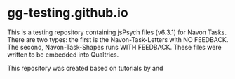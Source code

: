 # gg-testing.github.io
This is a testing repository containing jsPsych files (v6.3.1) for Navon Tasks.
There are two types: the first is the Navon-Task-Letters with NO FEEDBACK. The second, Navon-Task-Shapes runs WITH FEEDBACK.
These files were written to be embedded into Qualtrics. 

This repository was created based on tutorials by <link href="https://github.com/kywch"> and <link href="https://github.com/janakl4us/flanker">
